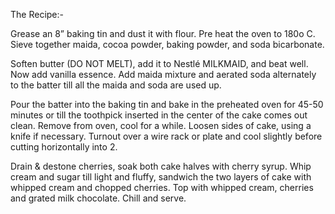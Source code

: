 The Recipe:-

Grease an 8” baking tin and dust it with flour. Pre heat the oven to 180o C. Sieve together maida, cocoa powder, baking powder, and soda bicarbonate.

Soften butter (DO NOT MELT), add it to Nestlé MILKMAID, and beat well. Now add vanilla essence. Add maida mixture and aerated soda alternately to the batter till all the maida and soda are used up.

Pour the batter into the baking tin and bake in the preheated oven for 45-50 minutes or till the toothpick inserted in the center of the cake comes out clean. Remove from oven, cool for a while. Loosen sides of cake, using a knife if necessary. Turnout over a wire rack or plate and cool slightly before cutting horizontally into 2.

Drain & destone cherries, soak both cake halves with cherry syrup. Whip cream and sugar till light and fluffy, sandwich the two layers of cake with whipped cream and chopped cherries. Top with whipped cream, cherries and grated milk chocolate. Chill and serve.